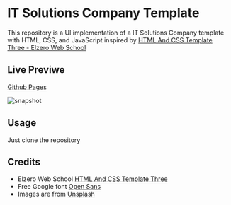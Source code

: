 # IT Solutions Company Template
This repository is a UI implementation of a IT Solutions Company template with HTML, CSS, and JavaScript inspired by [HTML And CSS Template Three - Elzero Web School](https://github.com/ElzeroWebSchool/HTML_And_CSS_Template_Three)


## Live Previwe
[Github Pages](https://alialhussein.ml/it-solutions-company-template)

![snapshot](./assets/implementation.png)

## Usage
Just clone the repository

## Credits
* Elzero Web School [HTML And CSS Template Three](https://github.com/ElzeroWebSchool/HTML_And_CSS_Template_Three)
* Free Google font [Open Sans](https://fonts.google.com/betterspecimen/Open+Sans)
* Images are from [Unsplash](https://unsplash.com/)

